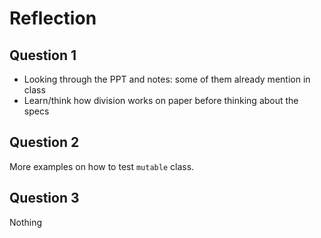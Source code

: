 # Reflection

## Question 1

- Looking through the PPT and notes: some of them already mention in class
- Learn/think how division works on paper before thinking about the specs

## Question 2

More examples on how to test `mutable` class.

## Question 3

Nothing
